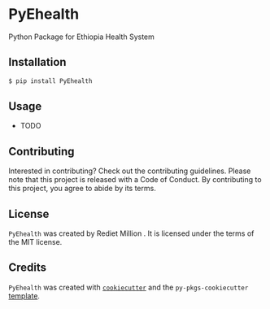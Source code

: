 # PyEhealth

Python Package for Ethiopia Health System

## Installation

```bash
$ pip install PyEhealth
```

## Usage

- TODO

## Contributing

Interested in contributing? Check out the contributing guidelines. Please note that this project is released with a Code of Conduct. By contributing to this project, you agree to abide by its terms.

## License

`PyEhealth` was created by Rediet Million . It is licensed under the terms of the MIT license.

## Credits

`PyEhealth` was created with [`cookiecutter`](https://cookiecutter.readthedocs.io/en/latest/) and the `py-pkgs-cookiecutter` [template](https://github.com/py-pkgs/py-pkgs-cookiecutter).

